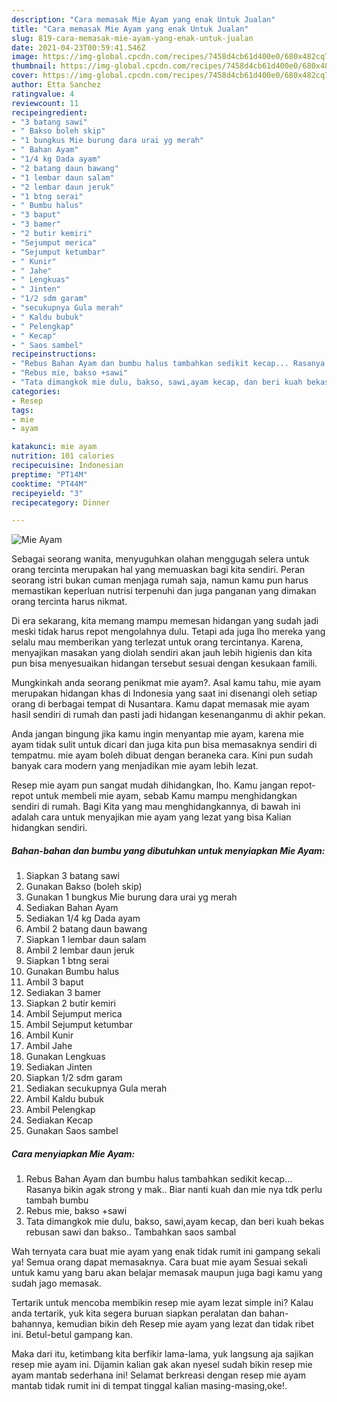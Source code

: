 ```yaml
---
description: "Cara memasak Mie Ayam yang enak Untuk Jualan"
title: "Cara memasak Mie Ayam yang enak Untuk Jualan"
slug: 819-cara-memasak-mie-ayam-yang-enak-untuk-jualan
date: 2021-04-23T00:59:41.546Z
image: https://img-global.cpcdn.com/recipes/7458d4cb61d400e0/680x482cq70/mie-ayam-foto-resep-utama.jpg
thumbnail: https://img-global.cpcdn.com/recipes/7458d4cb61d400e0/680x482cq70/mie-ayam-foto-resep-utama.jpg
cover: https://img-global.cpcdn.com/recipes/7458d4cb61d400e0/680x482cq70/mie-ayam-foto-resep-utama.jpg
author: Etta Sanchez
ratingvalue: 4
reviewcount: 11
recipeingredient:
- "3 batang sawi"
- " Bakso boleh skip"
- "1 bungkus Mie burung dara urai yg merah"
- " Bahan Ayam"
- "1/4 kg Dada ayam"
- "2 batang daun bawang"
- "1 lembar daun salam"
- "2 lembar daun jeruk"
- "1 btng serai"
- " Bumbu halus"
- "3 baput"
- "3 bamer"
- "2 butir kemiri"
- "Sejumput merica"
- "Sejumput ketumbar"
- " Kunir"
- " Jahe"
- " Lengkuas"
- " Jinten"
- "1/2 sdm garam"
- "secukupnya Gula merah"
- " Kaldu bubuk"
- " Pelengkap"
- " Kecap"
- " Saos sambel"
recipeinstructions:
- "Rebus Bahan Ayam dan bumbu halus tambahkan sedikit kecap... Rasanya bikin agak strong y mak.. Biar nanti kuah dan mie nya tdk perlu tambah bumbu"
- "Rebus mie, bakso +sawi"
- "Tata dimangkok mie dulu, bakso, sawi,ayam kecap, dan beri kuah bekas rebusan sawi dan bakso.. Tambahkan saos sambal"
categories:
- Resep
tags:
- mie
- ayam

katakunci: mie ayam 
nutrition: 101 calories
recipecuisine: Indonesian
preptime: "PT14M"
cooktime: "PT44M"
recipeyield: "3"
recipecategory: Dinner

---
```



![Mie Ayam](https://img-global.cpcdn.com/recipes/7458d4cb61d400e0/680x482cq70/mie-ayam-foto-resep-utama.jpg)

Sebagai seorang wanita, menyuguhkan olahan menggugah selera untuk orang tercinta merupakan hal yang memuaskan bagi kita sendiri. Peran seorang istri bukan cuman menjaga rumah saja, namun kamu pun harus memastikan keperluan nutrisi terpenuhi dan juga panganan yang dimakan orang tercinta harus nikmat.

Di era  sekarang, kita memang mampu memesan hidangan yang sudah jadi meski tidak harus repot mengolahnya dulu. Tetapi ada juga lho mereka yang selalu mau memberikan yang terlezat untuk orang tercintanya. Karena, menyajikan masakan yang diolah sendiri akan jauh lebih higienis dan kita pun bisa menyesuaikan hidangan tersebut sesuai dengan kesukaan famili. 



Mungkinkah anda seorang penikmat mie ayam?. Asal kamu tahu, mie ayam merupakan hidangan khas di Indonesia yang saat ini disenangi oleh setiap orang di berbagai tempat di Nusantara. Kamu dapat memasak mie ayam hasil sendiri di rumah dan pasti jadi hidangan kesenanganmu di akhir pekan.

Anda jangan bingung jika kamu ingin menyantap mie ayam, karena mie ayam tidak sulit untuk dicari dan juga kita pun bisa memasaknya sendiri di tempatmu. mie ayam boleh dibuat dengan beraneka cara. Kini pun sudah banyak cara modern yang menjadikan mie ayam lebih lezat.

Resep mie ayam pun sangat mudah dihidangkan, lho. Kamu jangan repot-repot untuk membeli mie ayam, sebab Kamu mampu menghidangkan sendiri di rumah. Bagi Kita yang mau menghidangkannya, di bawah ini adalah cara untuk menyajikan mie ayam yang lezat yang bisa Kalian hidangkan sendiri.

<!--inarticleads1-->

##### Bahan-bahan dan bumbu yang dibutuhkan untuk menyiapkan Mie Ayam:

1. Siapkan 3 batang sawi
1. Gunakan  Bakso (boleh skip)
1. Gunakan 1 bungkus Mie burung dara urai yg merah
1. Sediakan  Bahan Ayam
1. Sediakan 1/4 kg Dada ayam
1. Ambil 2 batang daun bawang
1. Siapkan 1 lembar daun salam
1. Ambil 2 lembar daun jeruk
1. Siapkan 1 btng serai
1. Gunakan  Bumbu halus
1. Ambil 3 baput
1. Sediakan 3 bamer
1. Siapkan 2 butir kemiri
1. Ambil Sejumput merica
1. Ambil Sejumput ketumbar
1. Ambil  Kunir
1. Ambil  Jahe
1. Gunakan  Lengkuas
1. Sediakan  Jinten
1. Siapkan 1/2 sdm garam
1. Sediakan secukupnya Gula merah
1. Ambil  Kaldu bubuk
1. Ambil  Pelengkap
1. Sediakan  Kecap
1. Gunakan  Saos sambel




<!--inarticleads2-->

##### Cara menyiapkan Mie Ayam:

1. Rebus Bahan Ayam dan bumbu halus tambahkan sedikit kecap... Rasanya bikin agak strong y mak.. Biar nanti kuah dan mie nya tdk perlu tambah bumbu
1. Rebus mie, bakso +sawi
1. Tata dimangkok mie dulu, bakso, sawi,ayam kecap, dan beri kuah bekas rebusan sawi dan bakso.. Tambahkan saos sambal




Wah ternyata cara buat mie ayam yang enak tidak rumit ini gampang sekali ya! Semua orang dapat memasaknya. Cara buat mie ayam Sesuai sekali untuk kamu yang baru akan belajar memasak maupun juga bagi kamu yang sudah jago memasak.

Tertarik untuk mencoba membikin resep mie ayam lezat simple ini? Kalau anda tertarik, yuk kita segera buruan siapkan peralatan dan bahan-bahannya, kemudian bikin deh Resep mie ayam yang lezat dan tidak ribet ini. Betul-betul gampang kan. 

Maka dari itu, ketimbang kita berfikir lama-lama, yuk langsung aja sajikan resep mie ayam ini. Dijamin kalian gak akan nyesel sudah bikin resep mie ayam mantab sederhana ini! Selamat berkreasi dengan resep mie ayam mantab tidak rumit ini di tempat tinggal kalian masing-masing,oke!.

